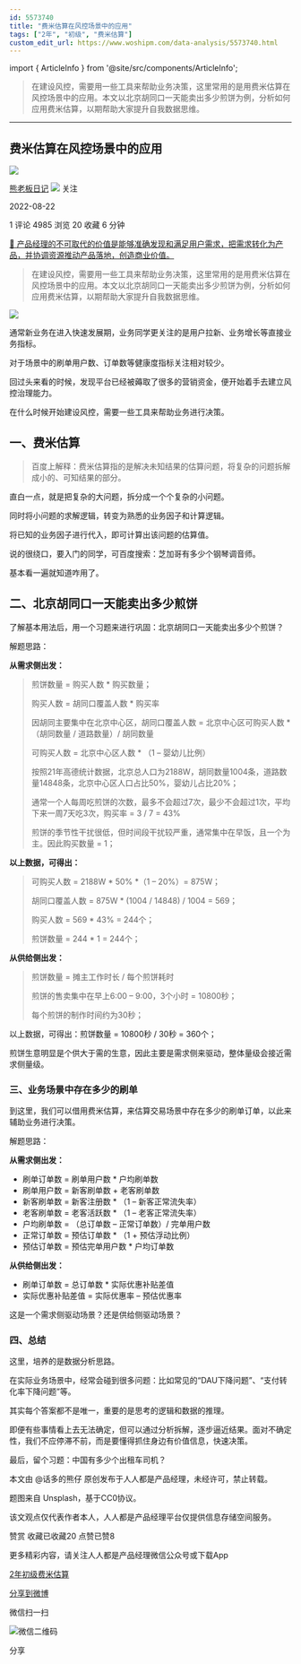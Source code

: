 ```yaml
---
id: 5573740
title: "费米估算在风控场景中的应用"
tags: ["2年", "初级", "费米估算"]
custom_edit_url: https://www.woshipm.com/data-analysis/5573740.html
---
```

import { ArticleInfo } from '@site/src/components/ArticleInfo';

<ArticleInfo
    author="熊老板日记"
    authorLink="https://www.woshipm.com/u/1354144"
    published="2022-08-22"
    views={4985}
    comments={1}
    collects={20}
/>

> 在建设风控，需要用一些工具来帮助业务决策，这里常用的是用费米估算在风控场景中的应用。本文以北京胡同口一天能卖出多少煎饼为例，分析如何应用费米估算，以期帮助大家提升自我数据思维。

---

## 费米估算在风控场景中的应用

[![](https://static.woshipm.com/view/woshipm_api_def_20240928175507_3219.jpeg?imageView2/1/w/72/h/72/q/100)](https://www.woshipm.com/u/1354144)

[熊老板日记](https://www.woshipm.com/u/1354144) ![](https://static.woshipm.com/tag/1101_1@2x.png) 关注

2022-08-22

1 评论 4985 浏览 20 收藏 6 分钟

[🔗 产品经理的不可取代的价值是能够准确发现和满足用户需求，把需求转化为产品，并协调资源推动产品落地，创造商业价值。](https://ke.qidianla.com/courses/90pm)

> 在建设风控，需要用一些工具来帮助业务决策，这里常用的是用费米估算在风控场景中的应用。本文以北京胡同口一天能卖出多少煎饼为例，分析如何应用费米估算，以期帮助大家提升自我数据思维。

![](https://image.woshipm.com/wp-files/2022/08/4TTzCEBYRijMny31AzgK.jpg)

通常新业务在进入快速发展期，业务同学更关注的是用户拉新、业务增长等直接业务指标。

对于场景中的刷单用户数、订单数等健康度指标关注相对较少。

回过头来看的时候，发现平台已经被薅取了很多的营销资金，便开始着手去建立风控治理能力。

在什么时候开始建设风控，需要一些工具来帮助业务进行决策。

## 一、费米估算

> 百度上解释：费米估算指的是解决未知结果的估算问题，将复杂的问题拆解成小的、可知结果的部分。

直白一点，就是把复杂的大问题，拆分成一个个复杂的小问题。

同时将小问题的求解逻辑，转变为熟悉的业务因子和计算逻辑。

将已知的业务因子进行代入，即可计算出该问题的估算值。

说的很绕口，要入门的同学，可百度搜索：芝加哥有多少个钢琴调音师。

基本看一遍就知道咋用了。

## 二、北京胡同口一天能卖出多少煎饼

了解基本用法后，用一个习题来进行巩固：北京胡同口一天能卖出多少个煎饼？

解题思路：

**从需求侧出发：**

> 煎饼数量 = 购买人数 \* 购买数量；
> 
> 购买人数 = 胡同口覆盖人数 \* 购买率
> 
> 因胡同主要集中在北京中心区，胡同口覆盖人数 = 北京中心区可购买人数 \* （胡同数量 / 道路数量）/ 胡同数量
> 
> 可购买人数 = 北京中心区人数 \* （1 – 婴幼儿比例）
> 
> 按照21年高德统计数据，北京总人口为2188W，胡同数量1004条，道路数量14848条，北京中心区人口占比50%，婴幼儿占比20%；
> 
> 通常一个人每周吃煎饼的次数，最多不会超过7次，最少不会超过1次，平均下来一周7天吃3次，购买率 = 3 / 7 = 43%
> 
> 煎饼的季节性干扰很低，但时间段干扰较严重，通常集中在早饭，且一个为主。因此购买数量 = 1；

**以上数据，可得出：**

> 可购买人数 = 2188W \* 50% \*（1 – 20%）= 875W；
> 
> 胡同口覆盖人数 = 875W \* (1004 / 14848) / 1004 = 569；
> 
> 购买人数 = 569 \* 43% = 244个；
> 
> 煎饼数量 = 244 \* 1 = 244个；

**从供给侧出发：**

> 煎饼数量 = 摊主工作时长 / 每个煎饼耗时
> 
> 煎饼的售卖集中在早上6:00 – 9:00，3个小时 = 10800秒；
> 
> 每个煎饼的制作时间约为30秒；

以上数据，可得出：煎饼数量 = 10800秒 / 30秒 = 360个；

煎饼生意明显是个供大于需的生意，因此主要是需求侧来驱动，整体量级会接近需求侧量级。

### 三、业务场景中存在多少的刷单

到这里，我们可以借用费米估算，来估算交易场景中存在多少的刷单订单，以此来辅助业务进行决策。

解题思路：

**从需求侧出发：**

*   刷单订单数 = 刷单用户数 \* 户均刷单数
*   刷单用户数 = 新客刷单数 + 老客刷单数
*   新客刷单数 = 新客注册数 \* （1 – 新客正常流失率）
*   老客刷单数 = 老客活跃数 \* （1 – 老客正常流失率）
*   户均刷单数 = （总订单数 – 正常订单数）/ 完单用户数
*   正常订单数 = 预估订单数 \* （1 + 预估浮动比例）
*   预估订单数 = 预估完单用户数 \* 户均订单数

**从供给侧出发：**

*   刷单订单数 = 总订单数 \* 实际优惠补贴差值
*   实际优惠补贴差值 = 实际优惠率 – 预估优惠率

这是一个需求侧驱动场景？还是供给侧驱动场景？

### 四、总结

这里，培养的是数据分析思路。

在实际业务场景中，经常会碰到很多问题：比如常见的“DAU下降问题”、“支付转化率下降问题”等。

其实每个答案都不是唯一，重要的是思考的逻辑和数据的推理。

即便有些事情看上去无法确定，但可以通过分析拆解，逐步逼近结果。面对不确定性，我们不应停滞不前，而是要懂得抓住身边有价值信息，快速决策。

最后，留个习题：中国有多少个出租车司机？

本文由 @话多的熊仔 原创发布于人人都是产品经理，未经许可，禁止转载。

题图来自 Unsplash，基于CC0协议。

该文观点仅代表作者本人，人人都是产品经理平台仅提供信息存储空间服务。

赞赏 收藏已收藏20 点赞已赞8

更多精彩内容，请关注人人都是产品经理微信公众号或下载App

[2年](https://www.woshipm.com/tag/2%e5%b9%b4)[初级](https://www.woshipm.com/tag/%e5%88%9d%e7%ba%a7)[费米估算](https://www.woshipm.com/tag/%e8%b4%b9%e7%b1%b3%e4%bc%b0%e7%ae%97)

[分享到微博](https://service.weibo.com/share/share.php?appkey=2775287854&title=费米估算在风控场景中的应用&url=https://www.woshipm.com/data-analysis/5573740.html&pic=https://image.woshipm.com/wp-files/2022/08/4TTzCEBYRijMny31AzgK.jpg)

微信扫一扫

![微信二维码](https://api.pwmqr.com/qrcode/create/?url=https://www.woshipm.com/data-analysis/5573740.html)

分享